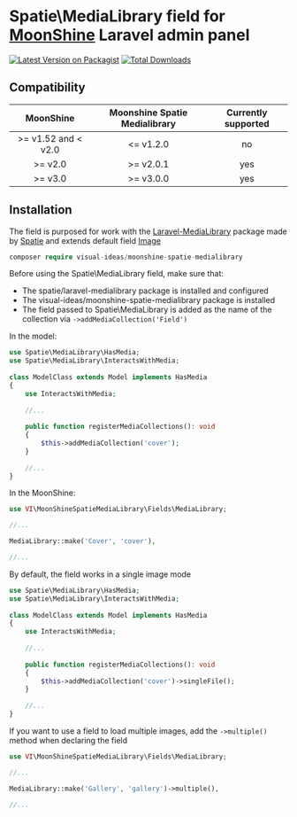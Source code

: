 # Spatie\MediaLibrary field for [MoonShine](https://moonshine-laravel.com) Laravel admin panel

[![Latest Version on Packagist](https://img.shields.io/packagist/v/visual-ideas/moonshine-spatie-medialibrary.svg?style=flat-square)](https://packagist.org/packages/visual-ideas/laravel-site-settings)
[![Total Downloads](https://img.shields.io/packagist/dt/visual-ideas/moonshine-spatie-medialibrary.svg?style=flat-square)](https://packagist.org/packages/visual-ideas/moonshine-spatie-medialibrary)

## Compatibility

|      MoonShine       | Moonshine Spatie Medialibrary | Currently supported |
|:--------------------:|:-----------------------------:|:-------------------:|
| \>= v1.52 and < v2.0 |           <= v1.2.0           |         no          |
|       >= v2.0        |           >= v2.0.1           |         yes         |
|       >= v3.0        |           >= v3.0.0           |         yes         |


## Installation
The field is purposed for work with the [Laravel-MediaLibrary](https://github.com/spatie/laravel-medialibrary) 
package made by [Spatie](https://github.com/spatie/laravel-medialibrary) and extends default field
[Image](https://moonshine-laravel.com/docs/section/fields-image)

```php
composer require visual-ideas/moonshine-spatie-medialibrary
```

Before using the Spatie\MediaLibrary field, make sure that:

- The spatie/laravel-medialibrary package is installed and configured
- The visual-ideas/moonshine-spatie-medialibrary package is installed
- The field passed to Spatie\MediaLibrary is added as the name of the collection via ```->addMediaCollection('Field')```

In the model:

```php
use Spatie\MediaLibrary\HasMedia;
use Spatie\MediaLibrary\InteractsWithMedia;
 
class ModelClass extends Model implements HasMedia
{
    use InteractsWithMedia;
 
    //...
    
    public function registerMediaCollections(): void
    {
        $this->addMediaCollection('cover');
    }
    
    //...
}
```
In the MoonShine:

```php
use VI\MoonShineSpatieMediaLibrary\Fields\MediaLibrary;

//...

MediaLibrary::make('Cover', 'cover'),

//...
```

By default, the field works in a single image mode

```php
use Spatie\MediaLibrary\HasMedia;
use Spatie\MediaLibrary\InteractsWithMedia;
 
class ModelClass extends Model implements HasMedia
{
    use InteractsWithMedia;
    
    //...
    
    public function registerMediaCollections(): void
    {
        $this->addMediaCollection('cover')->singleFile();
    }
    
    //...
}
```

If you want to use a field to load multiple images, add the ```->multiple()``` method when declaring the field

```php
use VI\MoonShineSpatieMediaLibrary\Fields\MediaLibrary;

//...

MediaLibrary::make('Gallery', 'gallery')->multiple(),

//...
```
